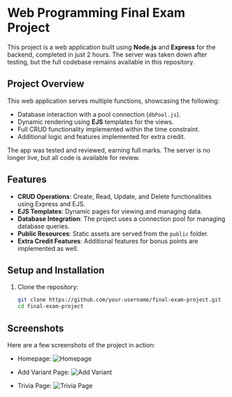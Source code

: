 # Web Programming Final Exam Project

This project is a web application built using **Node.js** and **Express** for the backend, completed in just 2 hours. The server was taken down after testing, but the full codebase remains available in this repository.


## Project Overview

This web application serves multiple functions, showcasing the following:
- Database interaction with a pool connection (`dbPool.js`).
- Dynamic rendering using **EJS** templates for the views.
- Full CRUD functionality implemented within the time constraint.
- Additional logic and features implemented for extra credit.

The app was tested and reviewed, earning full marks. The server is no longer live, but all code is available for review.

## Features
- **CRUD Operations**: Create, Read, Update, and Delete functionalities using Express and EJS.
- **EJS Templates**: Dynamic pages for viewing and managing data.
- **Database Integration**: The project uses a connection pool for managing database queries.
- **Public Resources**: Static assets are served from the `public` folder.
- **Extra Credit Features**: Additional features for bonus points are implemented as well.

## Setup and Installation

1. Clone the repository:
   ```bash
   git clone https://github.com/your-username/final-exam-project.git
   cd final-exam-project
## Screenshots

Here are a few screenshots of the project in action:

- Homepage:
  ![Homepage](https://drive.google.com/uc?export=view&id=1RIPbtMENyg8fK0fHxyz_D3U2_HWNSvka)

- Add Variant Page:
  ![Add Variant](https://drive.google.com/uc?export=view&id=1joJEPczkzsdQp_MW0qgv7yZjMmKkWRTc)

- Trivia Page:
  ![Trivia Page](https://drive.google.com/uc?export=view&id=1WZs1xL0qjHtqNyDG_Ig_K_0Pwm82nu9x)
